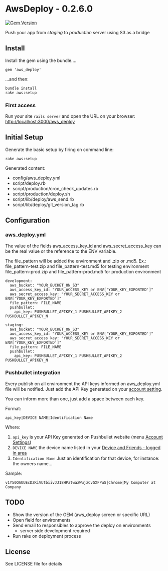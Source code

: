 

# AwsDeploy - 0.2.6.0
[![Gem Version](https://badge.fury.io/rb/aws_deploy.png)](http://badge.fury.io/rb/aws_deploy)

Push your app from _staging_ to _production_ server using S3 as a bridge


## Install

Install the gem using the bundle.... 

```
gem 'aws_deploy'
```

...and then:
```
bundle install
rake aws:setup
```


### First access


Run your site `rails server` and open the URL on your browser: [http://localhost:3000/aws_deploy](http://localhost:3000/aws_deploy)




## Initial Setup

Generate the basic setup by firing on command line:

```
rake aws:setup
```

Generated content:

- config/aws_deploy.yml
- script/deploy.rb
- script/production/cron_check_updates.rb
- script/production/deploy.sh
- script/lib/deploy/aws_send.rb
- script/lib/deploy/git_version_tag.rb
 


## Configuration

### aws_deploy.yml ###

The value of the fields aws_access_key_id and aws_secret_access_key can be the real value or the reference to the ENV variable.

The file_pattern will be added the environment and .zip or .md5.
Ex.:
file_pattern-test.zip and file_pattern-test.md5  for testing environment
file_pattern-prod.zip and file_pattern-prod.md5  for production environment


```
development:
  aws_bucket: "YOUR_BUCKET_ON_S3"
  aws_access_key_id: "YOUR_ACCESS_KEY or ENV['YOUR_KEY_EXPORTED']"
  aws_secret_access_key: "YOUR_SECRET_ACCESS_KEY or ENV['YOUR_KEY_EXPORTED']"
  file_pattern: FILE_NAME
  pushbullet:
    api_key: PUSHBULLET_APIKEY_1 PUSHBULLET_APIKEY_2 PUSHBULLET_APIKEY_N

staging: 
  aws_bucket: "YOUR_BUCKET_ON_S3"
  aws_access_key_id: "YOUR_ACCESS_KEY or ENV['YOUR_KEY_EXPORTED']"
  aws_secret_access_key: "YOUR_SECRET_ACCESS_KEY or ENV['YOUR_KEY_EXPORTED']"
  file_pattern: FILE_NAME
  pushbullet:
    api_key: PUSHBULLET_APIKEY_1 PUSHBULLET_APIKEY_2 PUSHBULLET_APIKEY_N  

```


### Pushbullet integration

Every publish on all environment the API keys informed on aws_deploy.yml file will be notified.
Just add the API Key generated on your [account setting](https://www.pushbullet.com/account).

You can inform more than one, just add a space between each key.

Format:

    api_key|DEVICE NAME|Identification Name

Where:

1. ```api_key``` is your API Key generated on Pushbullet website (menu [Account Settings](https://www.pushbullet.com/account))
1. ```DEVICE NAME``` the device name listed in your [Device and Friends - logged in area](https://www.pushbullet.com/)
1. ```Identification Name``` Just an identification for that device, for instance: the owners name...


Sample:

    v1Y50OAUUEcDZKiVUtbiivJJ18HPatwazWujzCvGXFPuS|Chrome|My Computer at Company



## TODO

 - Show the version of the GEM (aws_deploy screen or specific URL)
 - Open field for environments 
 - Send email to responsibles to approve the deploy on environments
    - server side development required
 - Run rake on deployment process


## License

See LICENSE file for details
